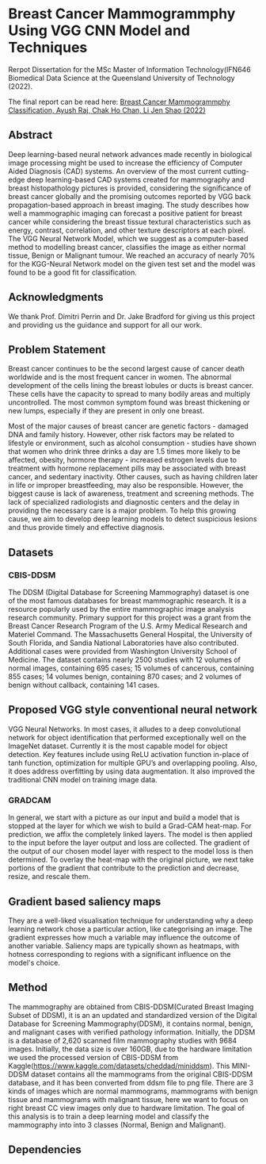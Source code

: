 # Breast Cancer Mammogrammphy Using VGG CNN Model and Techniques

Rerpot Dissertation for the MSc Master of Information Technology(IFN646 Biomedical Data Science at the Queensland University of Technology (2022).

The final report can be read here: [Breast Cancer Mammogrammphy Classification, Ayush Raj, Chak Ho Chan, Li Jen Shao (2022)]()

## Abstract

Deep learning-based neural network advances made recently in biological image processing might be used to increase the efficiency of Computer Aided Diagnosis (CAD) systems. An overview of the most current cutting-edge deep learning-based CAD systems created for mammography and breast histopathology pictures is provided, considering the significance of breast cancer globally and the promising outcomes reported by VGG back propagation-based approach in breast imaging. The study describes how well a mammographic imaging can forecast a positive patient for breast cancer while considering the breast tissue textural characteristics such as energy, contrast, correlation, and other texture descriptors at each pixel. The VGG Neural Network Model, which we suggest as a computer-based method to modelling breast cancer, classifies the image as either normal tissue, Benign or Malignant tumour. We reached an accuracy of nearly 70% for the KGG-Neural Network model on the given test set and the model was found to be a good fit for classification. 


## Acknowledgments

We thank Prof. Dimitri Perrin and Dr. Jake Bradford for giving us this project and providing us the guidance and support for all our work. 

## Problem Statement

Breast cancer continues to be the second largest cause of cancer death worldwide and is the most frequent cancer in women. The abnormal development of the cells lining the breast lobules or ducts is breast cancer. These cells have the capacity to spread to many bodily areas and multiply uncontrolled. The most common symptom found was breast thickening or new lumps, especially if they are present in only one breast.

Most of the major causes of breast cancer are genetic factors - damaged DNA and family history. However, other risk factors may be related to lifestyle or environment, such as alcohol consumption - studies have shown that women who drink three drinks a day are 1.5 times more likely to be affected, obesity, hormone therapy - increased estrogen levels due to treatment with hormone replacement pills may be associated with breast cancer, and sedentary inactivity. Other causes, such as having children later in life or improper breastfeeding, may also be responsible.
However, the biggest cause is lack of awareness, treatment and screening methods. The lack of specialized radiologists and diagnostic centers and the delay in providing the necessary care is a major problem. To help this growing cause, we aim to develop deep learning models to detect suspicious lesions and thus provide timely and effective diagnosis.

## Datasets

### CBIS-DDSM
The DDSM (Digital Database for Screening Mammography) dataset is one of the most famous databases for breast mammographic research. It is a resource popularly used by the entire mammographic image analysis research community. Primary support for this project was a grant from the Breast Cancer Research Program of the U.S. Army Medical Research and Materiel Command. The Massachusetts General Hospital, the University of South Florida, and Sandia National Laboratories have also contributed. Additional cases were provided from Washington University School of Medicine. The dataset contains nearly 2500 studies with 12 volumes of normal images, containing 695 cases; 15 volumes of cancerous, containing 855 cases; 14 volumes benign, containing 870 cases; and 2 volumes of benign without callback, containing 141 cases.


## Proposed VGG style conventional neural network

VGG Neural Networks. In most cases, it alludes to a deep convolutional network for object identification that performed exceptionally well on the ImageNet dataset. Currently it is the most capable model for object detection. Key features include using ReLU activation function in-place of tanh function, optimization for multiple GPU’s and overlapping pooling. Also, it does address overfitting by using data augmentation. It also improved the traditional CNN model on training image data.


### GRADCAM

In general, we start with a picture as our input and build a model that is stopped at the layer for which we wish to build a Grad-CAM heat-map. For prediction, we affix the completely linked layers. The model is then applied to the input before the layer output and loss are collected. The gradient of the output of our chosen model layer with respect to the model loss is then determined. To overlay the heat-map with the original picture, we next take portions of the gradient that contribute to the prediction and decrease, resize, and rescale them.


## Gradient based saliency maps

They are a well-liked visualisation technique for understanding why a deep learning network chose a particular action, like categorising an image. The gradient expresses how much a variable may influence the outcome of another variable.
Saliency maps are typically shown as heatmaps, with hotness corresponding to regions with a significant influence on the model's choice.

## Method 

The mammography are obtained from CBIS-DDSM(Curated Breast Imaging Subset of DDSM), it is an an updated and standardized version of the Digital Database for Screening Mammography(DDSM), it contains normal, benign, and malignant cases with verified pathology information. Initially, the DDSM is a database of 2,620 scanned film mammography studies with 9684 images. Initially,  the data size is over 160GB, due to the hardware limitation we used the processed version of CBIS-DDSM from Kaggle(https://www.kaggle.com/datasets/cheddad/miniddsm). This MINI-DDSM dataset contains all the mammograms from the original CBIS-DDSM database, and it has been converted from ddsm file to png file. There are 3 kinds of images which are normal mammograms, mammograms with benign tissue and mammograms with malignant tissue, here we want to focus on right breast CC view images only due to hardware limitation. The goal of this analysis is to train a deep learning model and classify the  mammography into into 3 classes (Normal, Benign and Malignant). 


## Dependencies



